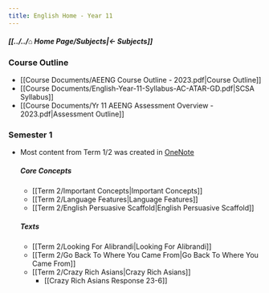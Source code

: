 ```yaml
---
title: English Home - Year 11
---
```


##### [[../../⌂ Home Page/Subjects|← Subjects]]

### Course Outline
- [[Course Documents/AEENG Course Outline - 2023.pdf|Course Outline]]
- [[Course Documents/English-Year-11-Syllabus-AC-ATAR-GD.pdf|SCSA Syllabus]]
- [[Course Documents/Yr 11 AEENG Assessment Overview - 2023.pdf|Assessment Outline]]

### Semester 1
- Most content from Term 1/2 was created in [OneNote](https://educationwaeduau-my.sharepoint.com/personal/ajay_bisnath_student_education_wa_edu_au/_layouts/OneNote.aspx?id=%2Fpersonal%2Fajay_bisnath_student_education_wa_edu_au%2FDocuments%2F2023%20Notes&wd=target%28Bajay%20Bapproved%20Notes%2FChemistry%20%F0%9F%A7%AA.one%7C44C03AFB-DBA4-40D6-9A57-FB2EBA28539B%2F%29)

  ##### Core Concepts
	- [[Term 2/Important Concepts|Important Concepts]]
	- [[Term 2/Language Features|Language Features]]
	- [[Term 2/English Persuasive Scaffold|English Persuasive Scaffold]]

  ##### Texts
	- [[Term 2/Looking For Alibrandi|Looking For Alibrandi]]
	- [[Term 2/Go Back To Where You Came From|Go Back To Where You Came From]]
	- [[Term 2/Crazy Rich Asians|Crazy Rich Asians]]
		- [[Crazy Rich Asians Response 23-6]]